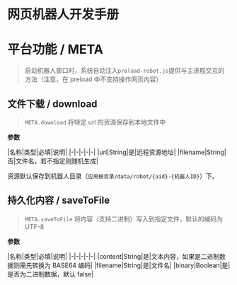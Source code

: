 # 网页机器人开发手册

# 平台功能 / META
> 启动机器人窗口时，系统自动注入`preload-robot.js`提供与主进程交互的方法（注意，在 preload 中不支持操作网页内容）

## 文件下载 / download
> `META.download` 将特定 url 的资源保存到本地文件中

**参数**

|名称|类型|必填|说明|
|-|-|-|-|-|
|url|String|是|远程资源地址|
|filename|String|否|文件名，若不指定则随机生成|

资源默认保存到机器人目录（`应用根目录/data/robot/{aid}-{机器人ID}`）下。


## 持久化内容 / saveToFile
> `META.saveToFile` 将内容（支持二进制）写入到指定文件，默认的编码为 UTF-8

**参数**

|名称|类型|必填|说明|
|-|-|-|-|-|
|content|String|是|文本内容，如果是二进制数据则需先转换为 BASE64 编码|
|filename|String|是|文件名|
|binary|Boolean|是|是否为二进制数据，默认 false|
